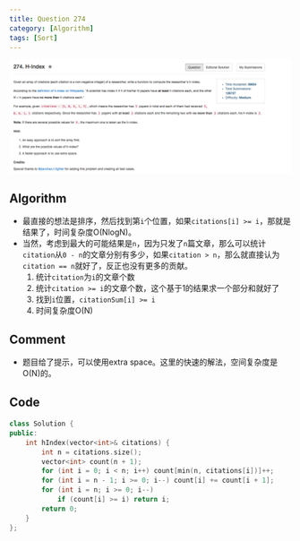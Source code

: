 ```yaml
---
title: Question 274
category: [Algorithm]
tags: [Sort]
---
```


![Description](../Assets/Figure/question274.png)

## Algorithm 

- 最直接的想法是排序，然后找到第`i`个位置，如果`citations[i] >= i`，那就是结果了，时间复杂度O(NlogN)。
- 当然，考虑到最大的可能结果是`n`，因为只发了`n`篇文章，那么可以统计`citation`从`0 - n`的文章分别有多少，如果`citation > n`，那么就直接认为`citation == n`就好了，反正也没有更多的贡献。
    1. 统计`citation`为`i`的文章个数
    2. 统计`citation >= i`的文章个数，这个基于1的结果求一个部分和就好了
    3. 找到`i`位置，`citationSum[i] >= i`
    4. 时间复杂度O(N)

## Comment

- 题目给了提示，可以使用extra space。这里的快速的解法，空间复杂度是O(N)的。

## Code

```C++
class Solution {
public:
    int hIndex(vector<int>& citations) {
        int n = citations.size();
        vector<int> count(n + 1);
        for (int i = 0; i < n; i++) count[min(n, citations[i])]++;
        for (int i = n - 1; i >= 0; i--) count[i] += count[i + 1];
        for (int i = n; i >= 0; i--) 
            if (count[i] >= i) return i;
        return 0;
    }
};
```
